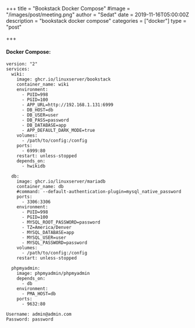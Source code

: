 +++
title = "Bookstack Docker Compose"
#image = "/images/post/meeting.png"
author = "Sedat"
date = 2019-11-16T05:00:00Z
description = "bookstack docker compose"
categories = ["docker"]
type = "post"

+++
#### Docker Compose:

```
version: "2"
services:
  wiki:
    image: ghcr.io/linuxserver/bookstack
    container_name: wiki
    environment:
      - PUID=998
      - PGID=100
      - APP_URL=http://192.168.1.131:6999
      - DB_HOST=db
      - DB_USER=user
      - DB_PASS=password
      - DB_DATABASE=app
      - APP_DEFAULT_DARK_MODE=true
    volumes:
      - /path/to/config:/config
    ports:
      - 6999:80
    restart: unless-stopped
    depends_on:
      - hwikidb
  
  db:
    image: ghcr.io/linuxserver/mariadb
    container_name: db
    #command: --default-authentication-plugin=mysql_native_password
    ports:
      - 3306:3306
    environment:
      - PUID=998
      - PGID=100
      - MYSQL_ROOT_PASSWORD=password
      - TZ=America/Denver
      - MYSQL_DATABASE=app
      - MYSQL_USER=user
      - MYSQL_PASSWORD=password
    volumes:
      - /path/to/config:/config
    restart: unless-stopped

  phpmyadmin:
    image: phpmyadmin/phpmyadmin
    depends_on:
      - db
    environment:
      - PMA_HOST=db
    ports:
      - 9632:80
```

```
Username: admin@admin.com
Password: password
```